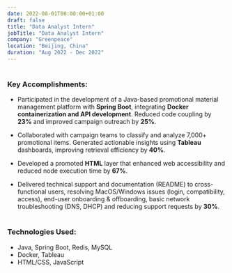 ```yaml
---
date: 2022-08-01T00:00:00+01:00
draft: false
title: "Data Analyst Intern"
jobTitle: "Data Analyst Intern"
company: "Greenpeace"
location: "Beijing, China"
duration: "Aug 2022 - Dec 2022"
---
```

<div style="margin-bottom: 40px;"></div>
<div style="margin-bottom: 40px;"></div>

### Key Accomplishments:

- Participated in the development of a Java-based promotional material management platform with **Spring Boot**, integrating **Docker containerization and API development**. Reduced code coupling by **23%** and improved campaign outreach by **25%**.

- Collaborated with campaign teams to classify and analyze 7,000+ promotional items. Generated actionable insights using **Tableau** dashboards, improving retrieval efficiency by **40%**.

- Developed a promoted **HTML** layer that enhanced web accessibility and reduced node execution time by **67%**.

- Delivered technical support and documentation (README) to cross-functional users, resolving MacOS/Windows issues (login, compatibility, access), end-user onboarding & offboarding, basic network troubleshooting (DNS, DHCP) and reducing support requests by **30%**.

<div style="margin-bottom: 40px;"></div>

### Technologies Used:
- Java, Spring Boot, Redis, MySQL
- Docker, Tableau
- HTML/CSS, JavaScript